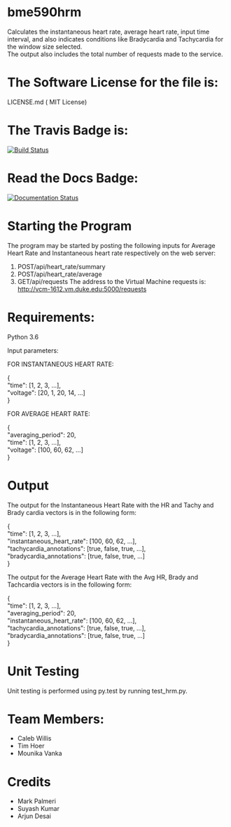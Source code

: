 # bme590hrm 
Calculates the instantaneous heart rate, average heart rate, input time interval, and also indicates conditions like Bradycardia and Tachycardia for the window size selected. <br />
The output also includes the total number of requests made to the service.


The Software License for the file is:
=========
LICENSE.md ( MIT License)

The Travis Badge is:
=========
[![Build Status](https://travis-ci.org/MounikaVanka/bme590hrm.svg?branch=master)](https://travis-ci.org/MounikaVanka/bme590hrm)

Read the Docs Badge:
=========
<a href='http://bmehrmproject.readthedocs.io/en/latest/?badge=latest'>
    <img src='https://readthedocs.org/projects/bmehrmproject/badge/?version=latest' alt='Documentation Status' />
</a>   


Starting the Program
=========
The program may be started by posting the following inputs for Average Heart Rate and Instantaneous heart rate respectively on the web server:
1. POST/api/heart_rate/summary
2. POST/api/heart_rate/average
3. GET/api/requests
The address to the Virtual Machine requests is:
http://vcm-1612.vm.duke.edu:5000/requests


Requirements:
=========
Python 3.6

Input parameters:

FOR INSTANTANEOUS HEART RATE: 

{ <br />
    "time": [1, 2, 3, ...],      
    "voltage": [20, 1, 20, 14, ...]  
} 

FOR AVERAGE HEART RATE: 

{ <br />
    "averaging_period": 20, <br />
    "time": [1, 2, 3, ...], <br />
    "voltage": [100, 60, 62, ...]  <br />
} <br />
  


Output
=========
The output for the Instantaneous Heart Rate with the HR and Tachy and Brady cardia vectors is in the following form:

{ <br />
    "time": [1, 2, 3, ...], <br />
    "instantaneous_heart_rate": [100, 60, 62, ...], <br />
    "tachycardia_annotations": [true, false, true, ...], <br />
    "bradycardia_annotations": [true, false, true, ...] <br />
} <br />

The output for the Average Heart Rate with the Avg HR, Brady and Tachcardia vectors is in the following form:

{ <br />
    "time": [1, 2, 3, ...], <br />
    "averaging_period": 20, <br />
    "instantaneous_heart_rate": [100, 60, 62, ...], <br />
    "tachycardia_annotations": [true, false, true, ...], <br />
    "bradycardia_annotations": [true, false, true, ...] <br />
} <br />



Unit Testing
=========
Unit testing is performed using py.test by running test_hrm.py.

Team Members:
======
+ Caleb Willis
+ Tim Hoer
+ Mounika Vanka


Credits
=======
* Mark Palmeri
* Suyash Kumar
* Arjun Desai


